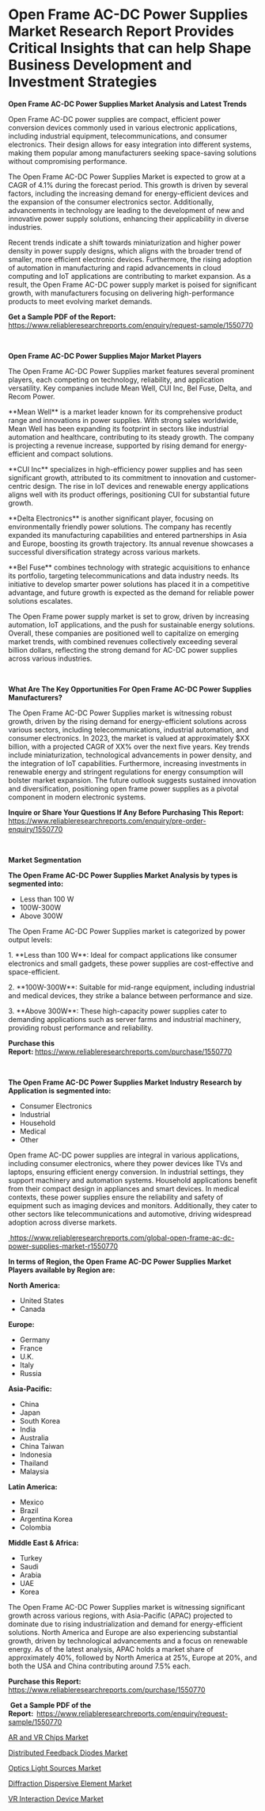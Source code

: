 <p><h1>Open Frame AC-DC Power Supplies Market Research Report Provides Critical Insights that can help Shape Business Development and Investment Strategies</h1></p><p><strong>Open Frame AC-DC Power Supplies Market Analysis and Latest Trends</strong></p>
<p><p>Open Frame AC-DC power supplies are compact, efficient power conversion devices commonly used in various electronic applications, including industrial equipment, telecommunications, and consumer electronics. Their design allows for easy integration into different systems, making them popular among manufacturers seeking space-saving solutions without compromising performance.</p><p>The Open Frame AC-DC Power Supplies Market is expected to grow at a CAGR of 4.1% during the forecast period. This growth is driven by several factors, including the increasing demand for energy-efficient devices and the expansion of the consumer electronics sector. Additionally, advancements in technology are leading to the development of new and innovative power supply solutions, enhancing their applicability in diverse industries.</p><p>Recent trends indicate a shift towards miniaturization and higher power density in power supply designs, which aligns with the broader trend of smaller, more efficient electronic devices. Furthermore, the rising adoption of automation in manufacturing and rapid advancements in cloud computing and IoT applications are contributing to market expansion. As a result, the Open Frame AC-DC power supply market is poised for significant growth, with manufacturers focusing on delivering high-performance products to meet evolving market demands.</p></p>
<p><strong>Get a Sample PDF of the Report:&nbsp;</strong> <a href="https://www.reliableresearchreports.com/enquiry/request-sample/1550770?utm_campaign=32&utm_medium=2&utm_source=Github&utm_content=ia&utm_term=12022025&utm_id=open-frame-ac-dc-power-supplies">https://www.reliableresearchreports.com/enquiry/request-sample/1550770</a></p>
<p>&nbsp;</p>
<p><strong>Open Frame AC-DC Power Supplies Major Market Players</strong></p>
<p><p>The Open Frame AC-DC Power Supplies market features several prominent players, each competing on technology, reliability, and application versatility. Key companies include Mean Well, CUI Inc, Bel Fuse, Delta, and Recom Power.</p><p>**Mean Well** is a market leader known for its comprehensive product range and innovations in power supplies. With strong sales worldwide, Mean Well has been expanding its footprint in sectors like industrial automation and healthcare, contributing to its steady growth. The company is projecting a revenue increase, supported by rising demand for energy-efficient and compact solutions.</p><p>**CUI Inc** specializes in high-efficiency power supplies and has seen significant growth, attributed to its commitment to innovation and customer-centric design. The rise in IoT devices and renewable energy applications aligns well with its product offerings, positioning CUI for substantial future growth. </p><p>**Delta Electronics** is another significant player, focusing on environmentally friendly power solutions. The company has recently expanded its manufacturing capabilities and entered partnerships in Asia and Europe, boosting its growth trajectory. Its annual revenue showcases a successful diversification strategy across various markets.</p><p>**Bel Fuse** combines technology with strategic acquisitions to enhance its portfolio, targeting telecommunications and data industry needs. Its initiative to develop smarter power solutions has placed it in a competitive advantage, and future growth is expected as the demand for reliable power solutions escalates.</p><p>The Open Frame power supply market is set to grow, driven by increasing automation, IoT applications, and the push for sustainable energy solutions. Overall, these companies are positioned well to capitalize on emerging market trends, with combined revenues collectively exceeding several billion dollars, reflecting the strong demand for AC-DC power supplies across various industries.</p></p>
<p>&nbsp;</p>
<p><strong>What Are The Key Opportunities For Open Frame AC-DC Power Supplies Manufacturers?</strong></p>
<p><p>The Open Frame AC-DC Power Supplies market is witnessing robust growth, driven by the rising demand for energy-efficient solutions across various sectors, including telecommunications, industrial automation, and consumer electronics. In 2023, the market is valued at approximately $XX billion, with a projected CAGR of XX% over the next five years. Key trends include miniaturization, technological advancements in power density, and the integration of IoT capabilities. Furthermore, increasing investments in renewable energy and stringent regulations for energy consumption will bolster market expansion. The future outlook suggests sustained innovation and diversification, positioning open frame power supplies as a pivotal component in modern electronic systems.</p></p>
<p><strong>Inquire or Share Your Questions If Any Before Purchasing This Report:</strong> <a href="https://www.reliableresearchreports.com/enquiry/pre-order-enquiry/1550770?utm_campaign=32&utm_medium=2&utm_source=Github&utm_content=ia&utm_term=12022025&utm_id=open-frame-ac-dc-power-supplies">https://www.reliableresearchreports.com/enquiry/pre-order-enquiry/1550770</a></p>
<p>&nbsp;</p>
<p><strong>Market Segmentation</strong></p>
<p><strong>The Open Frame AC-DC Power Supplies Market Analysis by types is segmented into:</strong></p>
<p><ul><li>Less than 100 W</li><li>100W-300W</li><li>Above 300W</li></ul></p>
<p><p>The Open Frame AC-DC Power Supplies market is categorized by power output levels: </p><p>1. **Less than 100 W**: Ideal for compact applications like consumer electronics and small gadgets, these power supplies are cost-effective and space-efficient.</p><p>2. **100W-300W**: Suitable for mid-range equipment, including industrial and medical devices, they strike a balance between performance and size.</p><p>3. **Above 300W**: These high-capacity power supplies cater to demanding applications such as server farms and industrial machinery, providing robust performance and reliability.</p></p>
<p><strong>Purchase this Report:&nbsp;</strong><a href="https://www.reliableresearchreports.com/purchase/1550770?utm_campaign=32&utm_medium=2&utm_source=Github&utm_content=ia&utm_term=12022025&utm_id=open-frame-ac-dc-power-supplies">https://www.reliableresearchreports.com/purchase/1550770</a></p>
<p>&nbsp;</p>
<p><strong>The Open Frame AC-DC Power Supplies Market Industry Research by Application is segmented into:</strong></p>
<p><ul><li>Consumer Electronics</li><li>Industrial</li><li>Household</li><li>Medical</li><li>Other</li></ul></p>
<p><p>Open frame AC-DC power supplies are integral in various applications, including consumer electronics, where they power devices like TVs and laptops, ensuring efficient energy conversion. In industrial settings, they support machinery and automation systems. Household applications benefit from their compact design in appliances and smart devices. In medical contexts, these power supplies ensure the reliability and safety of equipment such as imaging devices and monitors. Additionally, they cater to other sectors like telecommunications and automotive, driving widespread adoption across diverse markets.</p></p>
<p><a href="https://www.reliableresearchreports.com/global-open-frame-ac-dc-power-supplies-market-r1550770?utm_campaign=32&utm_medium=2&utm_source=Github&utm_content=ia&utm_term=12022025&utm_id=open-frame-ac-dc-power-supplies">&nbsp;https://www.reliableresearchreports.com/global-open-frame-ac-dc-power-supplies-market-r1550770</a></p>
<p><strong>In terms of Region, the Open Frame AC-DC Power Supplies Market Players available by Region are:</strong></p>
<p>
    <p> <strong> North America: </strong>
        <ul>
            <li>United States</li>
            <li>Canada</li>
        </ul>
        </p> 
    <p> <strong> Europe: </strong>
        <ul>
            <li>Germany</li>
            <li>France</li>
            <li>U.K.</li>
            <li>Italy</li>
            <li>Russia</li>
        </ul>
        </p> 
    <p> <strong> Asia-Pacific: </strong>
        <ul>
            <li>China</li>
            <li>Japan</li>
            <li>South Korea</li>
            <li>India</li>
            <li>Australia</li>
            <li>China Taiwan</li>
            <li>Indonesia</li>
            <li>Thailand</li>
            <li>Malaysia</li>
        </ul>
        </p> 
    <p> <strong> Latin America: </strong>
        <ul>
            <li>Mexico</li>
            <li>Brazil</li>
            <li>Argentina Korea</li>
            <li>Colombia</li>
        </ul>
        </p> 
    <p> <strong> Middle East & Africa: </strong>
        <ul>
            <li>Turkey</li>
            <li>Saudi</li>
            <li>Arabia</li>
            <li>UAE</li>
            <li>Korea</li>
        </ul>
    </p>
    </p>
<p><p>The Open Frame AC-DC Power Supplies market is witnessing significant growth across various regions, with Asia-Pacific (APAC) projected to dominate due to rising industrialization and demand for energy-efficient solutions. North America and Europe are also experiencing substantial growth, driven by technological advancements and a focus on renewable energy. As of the latest analysis, APAC holds a market share of approximately 40%, followed by North America at 25%, Europe at 20%, and both the USA and China contributing around 7.5% each.</p></p>
<p><strong>Purchase this Report: </strong><a href="https://www.reliableresearchreports.com/purchase/1550770?utm_campaign=32&utm_medium=2&utm_source=Github&utm_content=ia&utm_term=12022025&utm_id=open-frame-ac-dc-power-supplies">https://www.reliableresearchreports.com/purchase/1550770</a></p>
<p>&nbsp;<strong>Get a Sample PDF of the Report:&nbsp;&nbsp;</strong><a href="https://www.reliableresearchreports.com/enquiry/request-sample/1550770?utm_campaign=32&utm_medium=2&utm_source=Github&utm_content=ia&utm_term=12022025&utm_id=open-frame-ac-dc-power-supplies">https://www.reliableresearchreports.com/enquiry/request-sample/1550770</a></p>
<p><strong></strong></p>
<p><p><a href="https://github.com/supicweg/Market-Research-Report-List-1/blob/main/ar-and-vr-chips-market.md?utm_campaign=32&utm_medium=2&utm_source=Github&utm_content=ia&utm_term=12022025&utm_id=open-frame-ac-dc-power-supplies">AR and VR Chips Market</a></p><p><a href="https://github.com/viipposahko25/Market-Research-Report-List-1/blob/main/distributed-feedback-diodes-market.md?utm_campaign=32&utm_medium=2&utm_source=Github&utm_content=ia&utm_term=12022025&utm_id=open-frame-ac-dc-power-supplies">Distributed Feedback Diodes Market</a></p><p><a href="https://github.com/salodipura00/Market-Research-Report-List-1/blob/main/optics-light-sources-market.md?utm_campaign=32&utm_medium=2&utm_source=Github&utm_content=ia&utm_term=12022025&utm_id=open-frame-ac-dc-power-supplies">Optics Light Sources Market</a></p><p><a href="https://github.com/howdlecirone/Market-Research-Report-List-1/blob/main/diffraction-dispersive-element-market.md?utm_campaign=32&utm_medium=2&utm_source=Github&utm_content=ia&utm_term=12022025&utm_id=open-frame-ac-dc-power-supplies">Diffraction Dispersive Element Market</a></p><p><a href="https://github.com/saeiddaemo/Market-Research-Report-List-1/blob/main/vr-interaction-device-market.md?utm_campaign=32&utm_medium=2&utm_source=Github&utm_content=ia&utm_term=12022025&utm_id=open-frame-ac-dc-power-supplies">VR Interaction Device Market</a></p></p>
